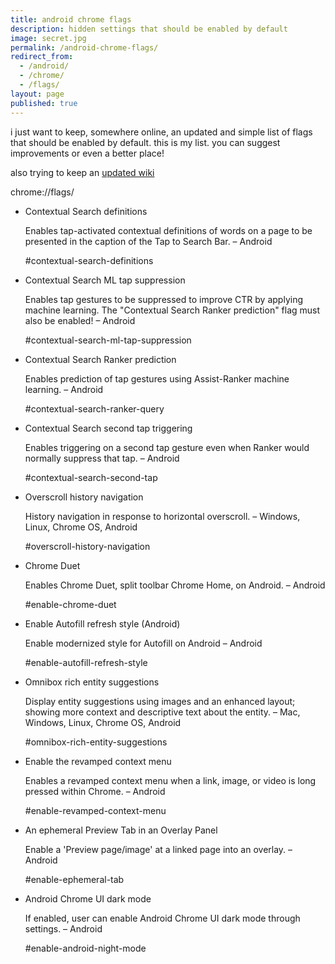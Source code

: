 ```yaml
---
title: android chrome flags
description: hidden settings that should be enabled by default
image: secret.jpg
permalink: /android-chrome-flags/
redirect_from:
  - /android/
  - /chrome/
  - /flags/
layout: page
published: true
---
```


i just want to keep, somewhere online, an updated and simple list of flags that should be enabled by default. this is my list. you can suggest improvements or even a better place!

also trying to keep an [updated wiki](https://en.m.wikipedia.org/wiki/Talk:Google_Chrome#flags,_on_android)

   chrome://flags/

- Contextual Search definitions

  Enables tap-activated contextual definitions of words on a page to be presented in the caption of the Tap to Search Bar. – Android

  #contextual-search-definitions

- Contextual Search ML tap suppression

  Enables tap gestures to be suppressed to improve CTR by applying machine learning. The "Contextual Search Ranker prediction" flag must also be enabled! – Android

  #contextual-search-ml-tap-suppression

- Contextual Search Ranker prediction

  Enables prediction of tap gestures using Assist-Ranker machine learning. – Android

  #contextual-search-ranker-query

- Contextual Search second tap triggering

  Enables triggering on a second tap gesture even when Ranker would normally suppress that tap. – Android

  #contextual-search-second-tap

- Overscroll history navigation

  History navigation in response to horizontal overscroll. – Windows, Linux, Chrome OS, Android

  #overscroll-history-navigation

- Chrome Duet

  Enables Chrome Duet, split toolbar Chrome Home, on Android. – Android

  #enable-chrome-duet

- Enable Autofill refresh style (Android)

  Enable modernized style for Autofill on Android – Android

  #enable-autofill-refresh-style

- Omnibox rich entity suggestions

  Display entity suggestions using images and an enhanced layout; showing more context and descriptive text about the entity. – Mac, Windows, Linux, Chrome OS, Android

  #omnibox-rich-entity-suggestions

- Enable the revamped context menu

  Enables a revamped context menu when a link, image, or video is long pressed within Chrome. – Android

  #enable-revamped-context-menu

- An ephemeral Preview Tab in an Overlay Panel

  Enable a 'Preview page/image' at a linked page into an overlay. – Android

  #enable-ephemeral-tab

- Android Chrome UI dark mode

  If enabled, user can enable Android Chrome UI dark mode through settings. – Android

  #enable-android-night-mode
